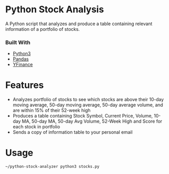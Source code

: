 # Python Stock Analysis

A Python script that analyzes and produce a table containing relevant information of a portfolio of stocks.

### Built With

* [Python3](https://www.python.org/about/)
* [Pandas](https://pandas.pydata.org/)
* [YFinance](https://pypi.org/project/yfinance/)

# Features
* Analyzes portfolio of stocks to see which stocks are above their 10-day moving average, 50-day moving average, 50-day average volume, and are within 15% of their 52-week high
* Produces a table containing Stock Symbol, Current Price, Volume, 10-day MA, 50-day MA, 50-day Avg Volume, 52-Week High and Score for each stock in portfolio
* Sends a copy of information table to your personal email


# Usage
```
~/python-stock-analyzer python3 stocks.py
```